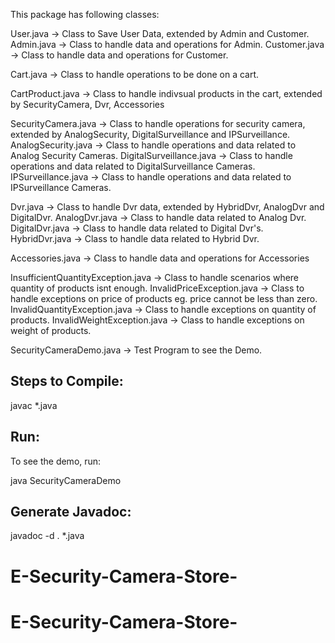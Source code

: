 This package has following classes:

User.java -> Class to Save User Data, extended by Admin and Customer.
Admin.java -> Class to handle data and operations for Admin.
Customer.java -> Class to handle data and operations for Customer.

Cart.java -> Class to handle operations to be done on a cart.

CartProduct.java -> Class to handle indivsual products in the cart, extended by SecurityCamera, Dvr, Accessories

SecurityCamera.java -> Class to handle operations for security camera, extended by AnalogSecurity, DigitalSurveillance and IPSurveillance.
AnalogSecurity.java -> Class to handle operations and data related to Analog Security Cameras.
DigitalSurveillance.java -> Class to handle operations and data related to DigitalSurveillance Cameras.
IPSurveillance.java -> Class to handle operations and data related to IPSurveillance Cameras.

Dvr.java -> Class to handle Dvr data, extended by HybridDvr, AnalogDvr and DigitalDvr.
AnalogDvr.java -> Class to handle data related to Analog Dvr.
DigitalDvr.java -> Class to handle data related to Digital Dvr's.
HybridDvr.java -> Class to handle data related to Hybrid Dvr.

Accessories.java -> Class to handle data and operations for Accessories

InsufficientQuantityException.java -> Class to handle scenarios where quantity of products isnt enough.
InvalidPriceException.java -> Class to handle exceptions on price of products eg. price cannot be less than zero.
InvalidQuantityException.java -> Class to handle exceptions on quantity of products.
InvalidWeightException.java -> Class to handle exceptions on weight of products.

SecurityCameraDemo.java -> Test Program to see the Demo.

Steps to Compile:
----------------

javac *.java 

Run:
---

To see the demo, run:

java SecurityCameraDemo

Generate Javadoc:
-----------------

javadoc -d . *.java
# E-Security-Camera-Store-
# E-Security-Camera-Store-
